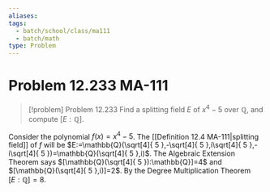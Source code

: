 ```yaml
---
aliases: 
tags:
  - batch/school/class/ma111
  - batch/math
type: Problem
---
```

# Problem 12.233 MA-111

> [!problem] Problem 12.233
> Find a splitting field $E$ of $x^{4}-5$ over $\mathbb{Q}$, and compute $[E:\mathbb{Q}]$.

Consider the polynomial $f(x)=x^{4}-5$. The [[Definition 12.4 MA-111|splitting field]] of $f$ will be $E:=\mathbb{Q}(\sqrt[4]{ 5 },-\sqrt[4]{ 5 },i\sqrt[4]{ 5 },-i\sqrt[4]{ 5 })=\mathbb{Q}(\sqrt[4]{ 5 },i)$. The Algebraic Extension Theorem says $[\mathbb{Q}(\sqrt[4]{ 5 }):\mathbb{Q}]=4$ and $[\mathbb{Q}(\sqrt[4]{ 5 },i)]=2$. By the Degree Multiplication Theorem $[E:\mathbb{Q}]=8$. 

